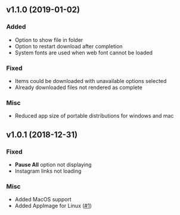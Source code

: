 ## v1.1.0 (2019-01-02)
### Added
- Option to show file in folder
- Option to restart download after completion
- System fonts are used when web font cannot be loaded

### Fixed
- Items could be downloaded with unavailable options selected
- Already downloaded files not rendered as complete

### Misc
- Reduced app size of portable distributions for windows and mac

## v1.0.1 (2018-12-31)
### Fixed
- **Pause All** option not displaying
- Instagram links not loading

### Misc
- Added MacOS support
- Added AppImage for Linux ([#1](https://github.com/jarbun/downline/issues/1))
